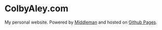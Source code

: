 ColbyAley.com
===

My personal website. Powered by [Middleman](http://middlemanapp.com/) and hosted on [Github Pages](http://pages.github.com/).
